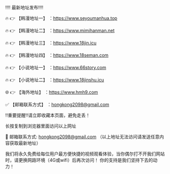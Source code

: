 ‼️‼️ 最新地址发布‼️‼️

🔥 👉 【韩漫地址一】 ：https://www.seyoumanhua.top

🔥 👉 【韩漫地址二】 ：https://www.mimihanman.net

🔥 👉 【韩漫地址三】 ：https://www.18jin.icu

🔥 👉 【韩漫地址四】 ：https://www.18seman.com

🔥 👉 【小说地址一】 ：https://www.66story.com 

🔥 👉 【小说地址二】 ：https://www.18jinshu.icu

🌐 👉 【海外地址】 ：https://www.hmh9.com

✅ 【邮箱联系方式】 ：hongkong2098@gmail.com 

‼️重要提醒‼️请立即收藏本页面，避免走丢！

长按复制到浏览器里面访问以上网址

📧 邮箱联系方式: hongkong2098@gmail.com （以上地址无法访问请发送任意内容获取最新地址）

我们将永久免费给每位用户最方便快捷的视频观看体验，当你偶尔打不开我们网站时，请更换网路环境（4G或wifi）后再次访问！ 你的支持是我们坚持下去的动力！
